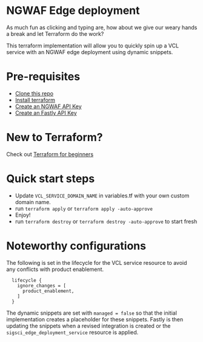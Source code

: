 # NGWAF Edge deployment
As much fun as clicking and typing are, how about we give our weary hands a break and let Terraform do the work?

This terraform implementation will allow you to quickly spin up a VCL service with an NGWAF edge deployment using dynamic snippets.

# Pre-requisites
* [Clone this repo](https://docs.github.com/en/repositories/creating-and-managing-repositories/cloning-a-repository)
* [Install terraform](https://developer.hashicorp.com/terraform/downloads)
* [Create an NGWAF API Key](https://docs.fastly.com/signalsciences/developer/using-our-api/#about-api-access-tokens)
* [Create an Fastly API Key](https://docs.fastly.com/en/guides/using-api-tokens)

# New to Terraform?
Check out [Terraform for beginners](https://geekflare.com/terraform-for-beginners/)

# Quick start steps
* Update `VCL_SERVICE_DOMAIN_NAME` in variables.tf with your own custom domain name.
* run `terraform apply` or `terraform apply -auto-approve`
* Enjoy!
* run `terraform destroy` or `terraform destroy -auto-approve` to start fresh

# Noteworthy configurations
The following is set in the lifecycle for the VCL service resource to avoid any conflicts with product enablement.

```
  lifecycle {
    ignore_changes = [
      product_enablement,
    ]
  }
```

The dynamic snippets are set with `managed = false` so that the initial implementation creates a placeholder for these snippets. Fastly is then updating the snippets when a revised integration is created or the `sigsci_edge_deployment_service` resource is applied.



